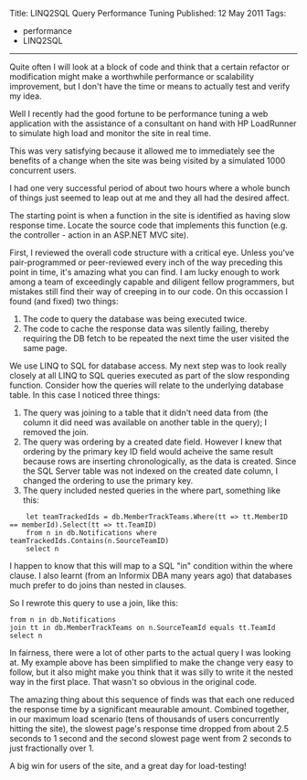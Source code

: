 Title: LINQ2SQL Query Performance Tuning
Published: 12 May 2011
Tags:
  - performance
  - LINQ2SQL
---
Quite often I will look at a block of code and think that a certain refactor or modification might make a worthwhile performance or scalability improvement, but I don't have the time or means to actually test and verify my idea.

Well I recently had the good fortune to be performance tuning a web application with the assistance of a consultant on hand with HP LoadRunner to simulate high load and monitor the site in real time.

This was very satisfying because it allowed me to immediately see the benefits of a change when the site was being visited by a simulated 1000 concurrent users.

I had one very successful period of about two hours where a whole bunch of things just seemed to leap out at me and they all had the desired affect.

The starting point is when a function in the site is identified as having slow response time. Locate the source code that implements this function (e.g. the controller - action in an ASP.NET MVC site).

First, I reviewed the overall code structure with a critical eye. Unless you've pair-programmed or peer-reviewed every inch of the way preceding this point in time, it's amazing what you can find. I am lucky enough to work among a team of exceedingly capable and diligent fellow programmers, but mistakes still find their way of creeping in to our code. On this occassion I found (and fixed) two things:

1. The code to query the database was being executed twice.
2. The code to cache the response data was silently failing, thereby requiring the DB fetch to be repeated the next time the user visited the same page.

We use LINQ to SQL for database access. My next step was to look really closely at all LINQ to SQL queries executed as part of the slow responding function. Consider how the queries will relate to the underlying database table. In this case I noticed three things:

1. The query was joining to a table that it didn't need data from (the column it did need was available on another table in the query); I removed the join.
2. The query was ordering by a created date field. However I knew that ordering by the primary key ID field would acheive the same result because rows are inserting chronologically, as the data is created. Since the SQL Server table was not indexed on the created date column, I changed the ordering to use the primary key.
3. The query included nested queries in the where part, something like this:
```
    let teamTrackedIds = db.MemberTrackTeams.Where(tt => tt.MemberID == memberId).Select(tt => tt.TeamID)
    from n in db.Notifications where teamTrackedIds.Contains(n.SourceTeamID)
    select n
```

I happen to know that this will map to a SQL "in" condition within the where clause. I also learnt (from an Informix DBA many years ago) that databases much prefer to do joins than nested in clauses.

So I rewrote this query to use a join, like this:
```
from n in db.Notifications
join tt in db.MemberTrackTeams on n.SourceTeamId equals tt.TeamId
select n
```

In fairness, there were a lot of other parts to the actual query I was looking at. My example above has been simplified to make the change very easy to follow, but it also might make you think that it was silly to write it the nested way in the first place. That wasn't so obvious in the original code.

The amazing thing about this sequence of finds was that each one reduced the response time by a significant meaurable amount. Combined together, in our maximum load scenario (tens of thousands of users concurrently hitting the site), the slowest page's response time dropped from about 2.5 seconds to 1 second and the second slowest page went from 2 seconds to just fractionally over 1.

A big win for users of the site, and a great day for load-testing! 